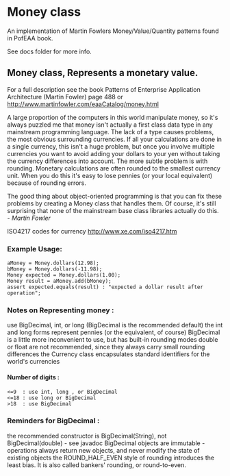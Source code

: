 # Money class

An implementation of Martin Fowlers Money/Value/Quantity patterns found in PofEAA book.

See docs folder for more info.

## Money class, Represents a monetary value.

For a full description see the book Patterns of Enterprise Application Architecture (Martin Fowler) page 488 or
http://www.martinfowler.com/eaaCatalog/money.html

A large proportion of the computers in this world manipulate money, so it's always puzzled me that money isn't
actually a first class data type in any mainstream programming language. The lack of a type causes problems, the most
obvious surrounding currencies. If all your calculations are done in a single currency, this isn't a huge problem,
but once you involve multiple currencies you want to avoid adding your dollars to your yen without taking the
currency differences into account. The more subtle problem is with rounding. Monetary calculations are often rounded
to the smallest currency unit. When you do this it's easy to lose pennies (or your local equivalent) because of
rounding errors.

The good thing about object-oriented programming is that you can fix these problems by creating a Money class that
handles them. Of course, it's still surprising that none of the mainstream base class libraries actually do this. -
_Martin Fowler_

ISO4217 codes for currency http://www.xe.com/iso4217.htm

### Example Usage:

    aMoney = Money.dollars(12.98);
    bMoney = Money.dollars(-11.98);
    Money expected = Money.dollars(1.00);
    Money result = aMoney.add(bMoney);
    assert expected.equals(result) : "expected a dollar result after operation";

### Notes on Representing money :

use BigDecimal, int, or long (BigDecimal is the recommended default) the int and long forms represent pennies (or the
equivalent, of course) BigDecimal is a little more inconvenient to use, but has built-in rounding modes double or
float are not recommended, since they always carry small rounding differences the Currency class encapsulates
standard identifiers for the world's currencies

#### Number of digits :

	<=9  : use int, long , or BigDecimal
	<=18 : use long or BigDecimal
	>18  : use BigDecimal

### Reminders for BigDecimal :

the recommended constructor is BigDecimal(String), not BigDecimal(double) - see javadoc BigDecimal objects are
immutable - operations always return new objects, and never modify the state of existing objects the ROUND_HALF_EVEN
style of rounding introduces the least bias. It is also called bankers' rounding, or round-to-even.


